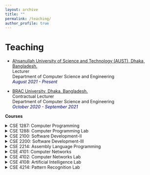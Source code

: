 ```yaml
---
layout: archive
title: ""
permalink: /teaching/
author_profile: true
---
```



# Teaching

* <a href="http://aust.edu/">Ahsanullah University of Science and Technology (AUST), Dhaka, Bangladesh.</a><br />
Lecturer<br />
Department of Computer Science and Engineering<br />
<i style='color:#000099;'>August 2021 - Present</i> <br />

* <a href="https://www.bracu.ac.bd/">BRAC University, Dhaka, Bangladesh.</a><br />
Contractual Lecturer<br />
Department of Computer Science and Engineering<br />
<i style='color:#000099;'>October 2020 - September 2021</i> <br />

<b>Courses</b>
<details>
<summary>CSE 1287: Computer Programming</summary>
<span style="color:green"><font size="3"><ins>Conducted in Spring 2021</ins></font></span><br>
<span style="text-align:justify; color:black; display:block;">
<font size="3">
<strong>Syllabus</strong>: Introduction to the Digital Computer ; Introduction to Programming
Variables, Assignment; Expressions; Input/Output; Conditionals and
Branching; lteration; Functions; Recursino; Arrays; Introduction to
Pointers; Structures; Introduction to Data-Procedure Encapsulation;
Dynamic allocation; Linked structures; Introduction to Data Structure,
Stacks and Queues; Searth Trees; Time and space requirements. (A
programming language like C/C++ may be used as a basis language. The
same language must be used for the laboratory).
</font>
</span><br>
</details>

<details>
<summary>CSE 1288: Computer Programming Lab</summary>
<span style="color:green"><font size="3"><ins>Conducted in Spring 2021</ins></font></span><br>
<span style="text-align:justify; color:black; display:block;">
<font size="3">
<strong>Syllabus</strong>: Laboratory works compatible to CSE 1287.
</font>
</span><br>
</details>

<details>
<summary>CSE 2100: Software Development-II</summary>
<span style="color:green"><font size="3"><ins>Conducted in Fall 2020</ins></font></span><br>
<span style="text-align:justify; color:black; display:block;">
<font size="3">
<strong>Syllabus</strong>: In this lab, students were instructed to develop software project using Java programming language.
</font>
</span><br>
</details>

<details>
<summary>CSE 2200: Software Development-III</summary>
<span style="color:green"><font size="3"><ins>Conducted in Fall 2020</ins></font></span><br>
<span style="text-align:justify; color:black; display:block;">
<font size="3">
<strong>Syllabus</strong>: In this lab, students were instructed to develop Android Application.
</font>
</span><br>
</details>

<details>
<summary>CSE 2214: Assembly Language Programming</summary>
<span style="color:green"><font size="3"><ins>Conducted in Spring 2020</ins></font></span><br>
<span style="text-align:justify; color:black; display:block;">
<font size="3">
<strong>Syllabus</strong>: System Architecture for Assembly language; Assembly programming basics;
Assembly instruction types and their formats: Arithmetic, Logical, Transfer control
and conditional processing, String processing, Input/Output; Interrupts;
Procedures; Interfacing using Assembly language.
</font>
</span><br>
</details>

<details>
<summary>CSE 4101: Computer Networks</summary>
<span style="color:green"><font size="3"><ins>Conducted in Fall 2021 | Spring 2022 |Fall 2022</ins></font></span><br>
<span style="text-align:justify; color:black; display:block;">
<font size="3">
<strong>Syllabus</strong>: Introduction to computer networks, LAN, MAN and WAN; OSI reference model; TCP/IP Reference Model; Data Link Layer: Sliding window protocol, HDLC, SLIP, PPP, ALOHA, CSMA/CD, GSM, CDMA, IEEE standards for LANs, MANs and Wireless Networks, Bridges; Network Layer: Routing algorithms, Internetworking, IP Protocol, Transport Layer: Transport services, TCP and UDP, ATM Adaptation layer; Application Layer: Network Security, SNMP, DNS, Electronic mail, WWW.
</font>
</span><br>
</details>

<details>
<summary>CSE 4102: Computer Networks Lab</summary>
<span style="color:green"><font size="3"><ins>Conducted in Fall 2021 | Spring 2022 |Fall 2022</ins></font></span><br>
<span style="text-align:justify; color:black; display:block;">
<font size="3">
<strong>Syllabus</strong>: Laboratory works based on CSE 4101.
</font>
</span><br>
</details>

<details>
<summary>CSE 4108: Artificial Intelligence Lab</summary>
<span style="color:green"><font size="3"><ins>Conducted in Spring 2020</ins></font></span><br>
<span style="text-align:justify; color:black; display:block;">
<font size="3">
<strong>Syllabus</strong>: to be filled
</font>
</span><br>
</details>

<details>
<summary>CSE 4214: Pattern Recognition Lab</summary>
<span style="color:green"><font size="3"><ins>Conducted in Fall 2021 | Spring 2022 |Fall 2022</ins></font></span><br>
<span style="text-align:justify; color:black; display:block;">
<font size="3">
<strong>Syllabus</strong>: Introduction: Object similarity measures, feature selection and pattern discovery in
data; Types of object classification and machine learning. Object recognition and
learning methods: Regression analysis; Bayesian classifiers and probabilistic
decision models; Neural networks and deep learning algorithms; Decision trees
and random forests; Support vector machines; Sequential pattern recognition; 
Reinforcement learning; Cluster analysis. Applications of pattern recognition and
machine learning methods.
</font>
</span><br>
</details>


